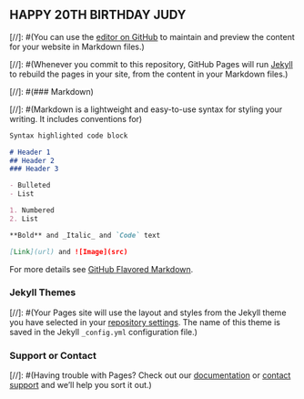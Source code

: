 ## HAPPY 20TH BIRTHDAY JUDY

[//]: #(You can use the [editor on GitHub](https://github.com/rujuj/judy-birthday-2k18/edit/master/README.md) to maintain and preview the content for your website in Markdown files.)

[//]: #(Whenever you commit to this repository, GitHub Pages will run [Jekyll](https://jekyllrb.com/) to rebuild the pages in your site, from the content in your Markdown files.)

[//]: #(### Markdown)

[//]: #(Markdown is a lightweight and easy-to-use syntax for styling your writing. It includes conventions for)

```markdown
Syntax highlighted code block

# Header 1
## Header 2
### Header 3

- Bulleted
- List

1. Numbered
2. List

**Bold** and _Italic_ and `Code` text

[Link](url) and ![Image](src)
```

For more details see [GitHub Flavored Markdown](https://guides.github.com/features/mastering-markdown/).

### Jekyll Themes

[//]: #(Your Pages site will use the layout and styles from the Jekyll theme you have selected in your [repository settings](https://github.com/rujuj/judy-birthday-2k18/settings). The name of this theme is saved in the Jekyll `_config.yml` configuration file.)

### Support or Contact

[//]: #(Having trouble with Pages? Check out our [documentation](https://help.github.com/categories/github-pages-basics/) or [contact support](https://github.com/contact) and we’ll help you sort it out.)
